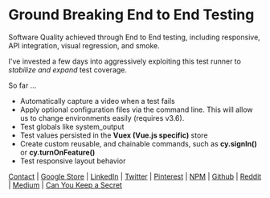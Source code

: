 # Ground Breaking End to End Testing

Software Quality achieved through End to End testing, including responsive, API integration, visual regression, and smoke.

I've invested a few days into aggressively exploiting this test runner to *stabilize and expand* test coverage.

So far ...
* Automatically capture a video when a test fails
* Apply optional configuration files via the command line. This will allow us to change environments easily (requires v3.6).
* Test globals like system_output
* Test values persisted in the **Vuex (Vue.js specific)** store
* Create custom reusable, and chainable commands, such as **cy.signIn()** or **cy.turnOnFeature()**
* Test responsive layout behavior

[Contact](https://www.arcanus55.com/) | 
[Google Store](https://chrome.google.com/webstore/detail/arcanus-55-on-screen-virt/mihhlebmndngilcmhkcedaldhpmcapic) | 
[LinkedIn](https://www.linkedin.com/company/arcanus-55/) | 
[Twitter](https://twitter.com/arcanus_55) | 
[Pinterest](https://www.pinterest.com/arcanus55/) | 
[NPM](https://www.npmjs.com/~arcanus55) | 
[Github](https://github.com/arcanus55) | 
[Reddit](https://www.reddit.com/user/arcanus55) | 
[Medium](https://medium.com/@arcanus55) |
[Can You Keep a Secret](https://www.google.com/search?q=Arcanus+55,+Inc.&ludocid=15843695733536445910#lkt=LocalPoiPosts&lpstate=pid:3643560408532939697&trex=m_t:lcl_akp,rc_f:nav,rc_ludocids:15843695733536445910)
